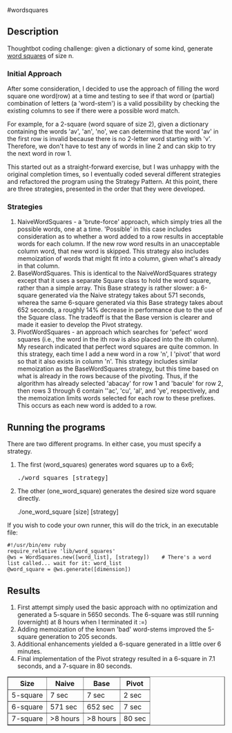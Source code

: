 #wordsquares

## Description
Thoughtbot coding challenge: given a dictionary of some kind, generate 
[word squares]( http://en.wikipedia.org/wiki/Word_square "Wikipedia word square") of size n.

### Initial Approach
After some consideration, I decided to use the approach of filling the word square one word(row) at a time and testing to see if that word or (partial) combination of letters (a 'word-stem') is a valid possibility by checking the existing columns to see if there were a possible word match.

For example, for a 2-square (word square of size 2), given a dictionary containing the words 'av', 'an', 'no', we can determine that the word 'av' in the first row is invalid because there is no 2-letter word starting with 'v'. Therefore, we don't have to test any of words in line 2 and can skip to try the next word in row 1.

This started out as a straight-forward exercise, but I was unhappy with the original completion times, so I eventually coded several different strategies and refactored the program using the Strategy Pattern. At this point, there are three strategies, presented in the order that they were developed.

### Strategies

1. NaiveWordSquares - a \'brute-force\' approach, which simply tries all the possible words, one at a time. 'Possible' in this case includes consideration as to whether a word added to a row results in acceptable words for each column. If the new row word results in an unacceptable column word, that new word is skipped. This strategy also includes memoization of words that might fit into a column, given what's already in that column.
1. BaseWordSquares. This is identical to the NaiveWordSquares strategy except that it uses a separate Square class to hold the word square, rather than a simple array. This Base strategy is rather slower: a 6-square generated via the Naive strategy takes about 571 seconds, wherea the same 6-square generated via this Base strategy takes about 652 seconds, a roughly 14% decrease in performance due to the use of the Square class. The tradeoff is that the Base version is clearer and made it easier to develop the Pivot strategy.
1. PivotWordSquares - an approach which searches for 'pefect' word squares (i.e., the word in the ith row is also placed into the ith column). My research indicated that perfect word squares are quite common. In this strategy, each time I add a new word in a row 'n', I 'pivot' that word so that it also exists in column 'n'. This strategy includes similar memoization as the BaseWordSquares strategy, but this time based on what is already in the rows because of the pivoting. Thus, if the algorithm has already selected 'abacay' for row 1 and 'bacule' for row 2, then rows 3 through 6 contain ''ac', 'cu', 'al', and 'ye', respectively, and the memoization limits words selected for each row to these prefixes. This occurs as each new word is added to a row.

## Running the programs
There are two different programs. In either case, you must specify a strategy.

1. The first (word\_squares) generates word squares up to a 6x6;<br/>

    <pre>./word_squares [strategy]</pre>
1. The other (one\_word\_square) generates the desired size word square directly.<br/>

    ./one\_word\_square [size] [strategy]

If you wish to code your own runner, this will do the trick, in an executable file:

    #!/usr/bin/env ruby
    require_relative 'lib/word_squares'
    @ws = WordSquares.new([word_list], [strategy])    # There's a word list called... wait for it: word_list
    @word_square = @ws.generate([dimension])

## Results
1. First attempt simply used the basic approach with no optimization and generated a 5-square in 5650 seconds. The 6-square was still running (overnight) at 8 hours when I terminated it :=)
1. Adding memoization of the known 'bad' word-stems improved the 5-square generation to 205 seconds.
1. Additional enhancements yielded a 6-square generated in a little over 6 minutes.
1. Final implementation of the Pivot strategy resulted in a 6-square in 7.1 seconds, and a 7-square in 80 seconds.

<table border="1">
<tr>
<th>Size</th><th>Naive</th><th>Base</th><th>Pivot</th>
</tr>
<tr>
<td>5-square</td><td>7 sec</td><td>7 sec</td><td>2 sec</td>
</tr>
<tr><td>6-square</td><td>571 sec</td><td>652 sec</td><td>7 sec</td></tr>
<tr>
<td>7-square</td><td>>8 hours</td><td>>8 hours</td><td>80 sec</td>
</tr>
</table>
